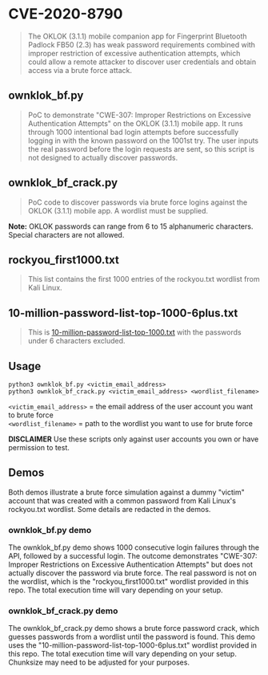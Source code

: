 # CVE-2020-8790
>The OKLOK (3.1.1) mobile companion app for Fingerprint Bluetooth Padlock FB50 (2.3) has weak password requirements combined with improper restriction of excessive authentication attempts, which could allow a remote attacker to discover user credentials and obtain access via a brute force attack.

## ownklok_bf.py
>PoC to demonstrate "CWE-307: Improper Restrictions on Excessive Authentication Attempts" on the OKLOK (3.1.1) mobile app. It runs through 1000 intentional bad login attempts before successfully logging in with the known password on the 1001st try. The user inputs the real password before the login requests are sent, so this script is not designed to actually discover passwords. 

## ownklok_bf_crack.py
>PoC code to discover passwords via brute force logins against the OKLOK (3.1.1) mobile app. A wordlist must be supplied.

**Note:** OKLOK passwords can range from 6 to 15 alphanumeric characters. Special characters are not allowed. 

## rockyou_first1000.txt
>This list contains the first 1000 entries of the rockyou.txt wordlist from Kali Linux.

## 10-million-password-list-top-1000-6plus.txt
>This is [10-million-password-list-top-1000.txt](https://github.com/danielmiessler/SecLists/blob/master/Passwords/Common-Credentials/10-million-password-list-top-1000.txt) with the passwords under 6 characters excluded.

## Usage
```python3 ownklok_bf.py <victim_email_address>``` <br/>
```python3 ownklok_bf_crack.py <victim_email_address> <wordlist_filename>```

`<victim_email_address>` = the email address of the user account you want to brute force <br/>
`<wordlist_filename>` = path to the wordlist you want to use for brute force

**DISCLAIMER** Use these scripts only against user accounts you own or have permission to test.

## Demos
Both demos illustrate a brute force simulation against a dummy "victim" account that was created with a common password from Kali Linux's rockyou.txt wordlist. Some details are redacted in the demos. 

### ownklok_bf.py demo
The ownklok_bf.py demo shows 1000 consecutive login failures through the API, followed by a successful login. The outcome demonstrates "CWE-307: Improper Restrictions on Excessive Authentication Attempts" but does not actually discover the password via brute force. The real password is not on the wordlist, which is the "rockyou_first1000.txt" wordlist provided in this repo. The total execution time will vary depending on your setup. 

### ownklok_bf_crack.py demo
The ownklok_bf_crack.py demo shows a brute force password crack, which guesses passwords from a wordlist until the password is found. This demo uses the "10-million-password-list-top-1000-6plus.txt" wordlist provided in this repo. The total execution time will vary depending on your setup. Chunksize may need to be adjusted for your purposes.
